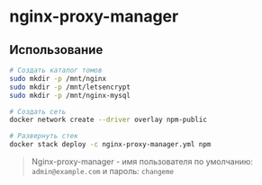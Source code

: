 # nginx-proxy-manager

## Использование
```bash
# Создать каталог томов
sudo mkdir -p /mnt/nginx
sudo mkdir -p /mnt/letsencrypt
sudo mkdir -p /mnt/nginx-mysql

# Создать сеть
docker network create --driver overlay npm-public

# Развернуть стек
docker stack deploy -c nginx-proxy-manager.yml npm
```

> Nginx-proxy-manager - имя пользователя по умолчанию: `admin@example.com` и пароль: `changeme`